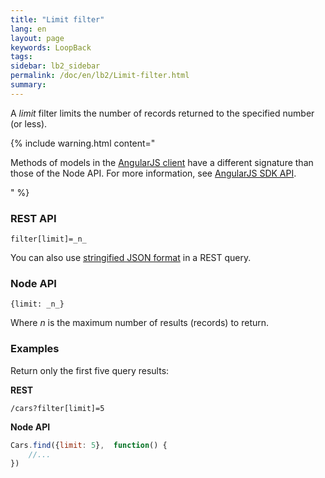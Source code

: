 ```yaml
---
title: "Limit filter"
lang: en
layout: page
keywords: LoopBack
tags:
sidebar: lb2_sidebar
permalink: /doc/en/lb2/Limit-filter.html
summary:
---
```


A _limit_ filter limits the number of records returned to the specified number (or less).

{% include warning.html content="

Methods of models in the [AngularJS client](/doc/en/lb2/AngularJS-JavaScript-SDK.html) have a different signature than those of the Node API.
For more information, see [AngularJS SDK API](http://apidocs.strongloop.com/loopback-sdk-angular/).

" %}

### REST API

`filter[limit]=_n_`

You can also use [stringified JSON format](/doc/en/lb2/Querying-data.html#Queryingdata-UsingstringifiedJSONinRESTqueries) in a REST query.

### Node API

`{limit: _n_}`

Where _n_ is the maximum number of results (records) to return.

### Examples

Return only the first five query results:

**REST**

`/cars?filter[limit]=5`

**Node API**

```javascript
Cars.find({limit: 5},  function() {
    //...
})
```